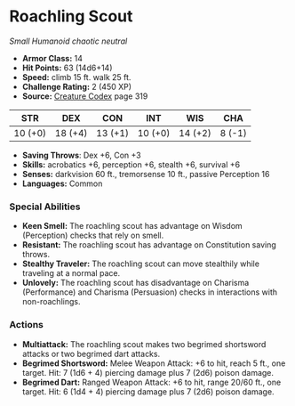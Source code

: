 # Roachling Scout

*Small* *Humanoid* *chaotic neutral*

- **Armor Class:** 14
- **Hit Points:** 63 (14d6+14)
- **Speed:** climb 15 ft. walk 25 ft.
- **Challenge Rating:** 2 (450 XP)
- **Source:** [Creature Codex](https://koboldpress.com/kpstore/product/creature-codex-for-5th-edition-dnd) page 319

| STR | DEX | CON | INT | WIS | CHA |
| --- | --- | --- | --- | --- | --- |
| 10 (+0) | 18 (+4) | 13 (+1) | 10 (+0) | 14 (+2) | 8 (-1) |

- **Saving Throws**: Dex +6, Con +3
- **Skills:** acrobatics +6, perception +6, stealth +6, survival +6
- **Senses:** darkvision 60 ft., tremorsense 10 ft., passive Perception 16
- **Languages:** Common

### Special Abilities

- **Keen Smell:** The roachling scout has advantage on Wisdom (Perception) checks that rely on smell.
- **Resistant:** The roachling scout has advantage on Constitution saving throws.
- **Stealthy Traveler:** The roachling scout can move stealthily while traveling at a normal pace.
- **Unlovely:** The roachling scout has disadvantage on Charisma (Performance) and Charisma (Persuasion) checks in interactions with non-roachlings.

### Actions

- **Multiattack:** The roachling scout makes two begrimed shortsword attacks or two begrimed dart attacks.
- **Begrimed Shortsword:** Melee Weapon Attack: +6 to hit, reach 5 ft., one target. Hit: 7 (1d6 + 4) piercing damage plus 7 (2d6) poison damage.
- **Begrimed Dart:** Ranged Weapon Attack: +6 to hit, range 20/60 ft., one target. Hit: 6 (1d4 + 4) piercing damage plus 7 (2d6) poison damage.


